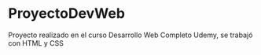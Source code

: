 # ProyectoDevWeb
Proyecto realizado en el curso Desarrollo Web Completo Udemy, se trabajó con HTML y CSS
